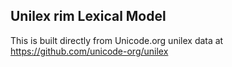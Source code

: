 Unilex rim Lexical Model
----------------------

This is built directly from Unicode.org unilex data at
https://github.com/unicode-org/unilex
